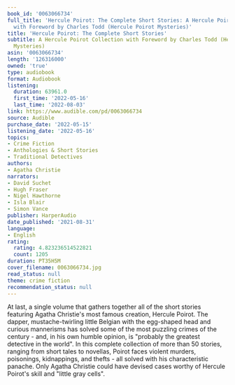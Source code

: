 ```yaml
---
book_id: '0063066734'
full_title: 'Hercule Poirot: The Complete Short Stories: A Hercule Poirot Collection
  with Foreword by Charles Todd (Hercule Poirot Mysteries)'
title: 'Hercule Poirot: The Complete Short Stories'
subtitle: A Hercule Poirot Collection with Foreword by Charles Todd (Hercule Poirot
  Mysteries)
asin: '0063066734'
length: '126316000'
owned: 'true'
type: audiobook
format: Audiobook
listening:
  duration: 63961.0
  first_time: '2022-05-16'
  last_time: '2022-08-03'
link: https://www.audible.com/pd/0063066734
source: Audible
purchase_date: '2022-05-15'
listening_date: '2022-05-16'
topics:
- Crime Fiction
- Anthologies & Short Stories
- Traditional Detectives
authors:
- Agatha Christie
narrators:
- David Suchet
- Hugh Fraser
- Nigel Hawthorne
- Isla Blair
- Simon Vance
publisher: HarperAudio
date_published: '2021-08-31'
language:
- English
rating:
  rating: 4.823236514522821
  count: 1205
duration: PT35H5M
cover_filename: 0063066734.jpg
read_status: null
theme: crime fiction
recommendation_status: null
---
```

At last, a single volume that gathers together all of the short stories featuring Agatha Christie's most famous creation, Hercule Poirot.
The dapper, mustache-twirling little Belgian with the egg-shaped head and curious mannerisms has solved some of the most puzzling crimes of the century - and, in his own humble opinion, is "probably the greatest detective in the world".
In this complete collection of more than 50 stories, ranging from short tales to novellas, Poirot faces violent murders, poisonings, kidnappings, and thefts - all solved with his characteristic panache. Only Agatha Christie could have devised cases worthy of Hercule Poirot's skill and "little gray cells".

